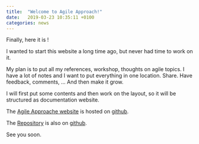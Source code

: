 ```yaml
---
title:  "Welcome to Agile Approach!"
date:   2019-03-23 10:35:11 +0100
categories: news
---
```


Finally, here it is !

I wanted to start this website a long time ago, but never had time to work on
it.

My plan is to put all my references, workshop, thoughts on agile topics.
I have a lot of notes and I want to put everything in one location. Share.
Have feedback, comments, ...
And then make it grow.

I will first put some contents and then work on the layout, so it will be
structured as documentation website.

The [Agile Approache website][website] is hosted on [github][github].

The [Repository][repository] is also on [github][github].


See you soon.

[github]: https://github.com/
[website]: https://ttych.github.io/agile-approach/
[repository]: https://github.com/ttych/agile-approach
